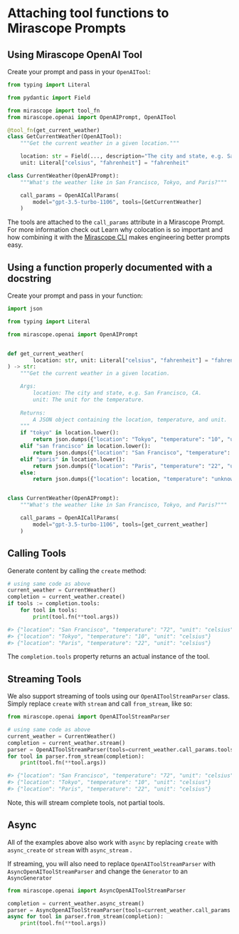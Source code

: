 # Attaching tool functions to Mirascope Prompts

## Using Mirascope OpenAI Tool

Create your prompt and pass in your `OpenAITool`:

```python
from typing import Literal

from pydantic import Field

from mirascope import tool_fn
from mirascope.openai import OpenAIPrompt, OpenAITool

@tool_fn(get_current_weather)
class GetCurrentWeather(OpenAITool):
    """Get the current weather in a given location."""

    location: str = Field(..., description="The city and state, e.g. San Francisco, CA")
    unit: Literal["celsius", "fahrenheit"] = "fahrenheit"

class CurrentWeather(OpenAIPrompt):
    """What's the weather like in San Francisco, Tokyo, and Paris?"""

    call_params = OpenAICallParams(
        model="gpt-3.5-turbo-1106", tools=[GetCurrentWeather]
    )
```

The tools are attached to the `call_params` attribute in a Mirascope Prompt. For more information check out Learn why colocation is so important and how combining it with the [Mirascope CLI](using_the_mirascope_cli.md) makes engineering better prompts easy.

## Using a function properly documented with a docstring

Create your prompt and pass in your function:

```python
import json

from typing import Literal

from mirascope.openai import OpenAIPrompt


def get_current_weather(
		location: str, unit: Literal["celsius", "fahrenheit"] = "fahrenheit"
) -> str:
	"""Get the current weather in a given location.

	Args:
		location: The city and state, e.g. San Francisco, CA.
		unit: The unit for the temperature.
	
	Returns:
		A JSON object containing the location, temperature, and unit.
	"""
	if "tokyo" in location.lower():
		return json.dumps({"location": "Tokyo", "temperature": "10", "unit": unit})
	elif "san francisco" in location.lower():
		return json.dumps({"location": "San Francisco", "temperature": "72", "unit": unit})
	elif "paris" in location.lower():
		return json.dumps({"location": "Paris", "temperature": "22", "unit": unit})
	else:
		return json.dumps({"location": location, "temperature": "unknown"})


class CurrentWeather(OpenAIPrompt):
    """What's the weather like in San Francisco, Tokyo, and Paris?"""

    call_params = OpenAICallParams(
        model="gpt-3.5-turbo-1106", tools=[get_current_weather]
    )
```

## Calling Tools

Generate content by calling the `create` method:

```python
# using same code as above
current_weather = CurrentWeather()
completion = current_weather.create()
if tools := completion.tools:
    for tool in tools:
        print(tool.fn(**tool.args))

#> {"location": "San Francisco", "temperature": "72", "unit": "celsius"}
#> {"location": "Tokyo", "temperature": "10", "unit": "celsius"}
#> {"location": "Paris", "temperature": "22", "unit": "celsius"}
```

The `completion.tools` property returns an actual instance of the tool.

## Streaming Tools

We also support streaming of tools using our `OpenAIToolStreamParser` class. Simply replace `create` with `stream` and call `from_stream`, like so:

```python
from mirascope.openai import OpenAIToolStreamParser

# using same code as above
current_weather = CurrentWeather()
completion = current_weather.stream()
parser = OpenAIToolStreamParser(tools=current_weather.call_params.tools)  # pass in the same tools
for tool in parser.from_stream(completion):
    print(tool.fn(**tool.args))

#> {"location": "San Francisco", "temperature": "72", "unit": "celsius"}
#> {"location": "Tokyo", "temperature": "10", "unit": "celsius"}
#> {"location": "Paris", "temperature": "22", "unit": "celsius"}
```

Note, this will stream complete tools, not partial tools.

## Async

All of the examples above also work with `async` by replacing `create` with `async_create` or `stream` with `async_stream` .

If streaming, you will also need to replace `OpenAIToolStreamParser` with `AsyncOpenAIToolStreamParser` and change the `Generator` to an `AsyncGenerator`

```python
from mirascope.openai import AsyncOpenAIToolStreamParser

completion = current_weather.async_stream()
parser = AsyncOpenAIToolStreamParser(tools=current_weather.call_params.tools)
async for tool in parser.from_stream(completion):
    print(tool.fn(**tool.args))
```
